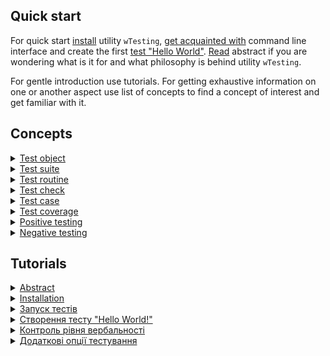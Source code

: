 ## Quick start

For quick start [install](<./tutorial/Installation.md>) utility `wTesting`, [get acquainted with](<./tutorial/Running.md>) command line interface and create the first [test "Hello World"](<./tutorial/TestCreation.md>). [Read](<./tutorial/Abstract.md>) abstract if you are wondering what is it for and what philosophy is behind utility `wTesting`.

For gentle introduction use tutorials. For getting exhaustive information on one or another aspect use list of concepts to find a concept of interest and get familiar with it.

## Concepts

<details><summary><a href="./concept/TestObject.md">
      Test object
  </a></summary>
  A test object is a system in which proper operation is checked.
</details>
<details><summary><a href="./concept/TestSuite.md">
      Test suite
  </a></summary>
  A test suite (test suite) is a set of test procedures and test data for testing a test object.
</details>
<details><summary><a href="./concept/TestRoutine.md">
      Test routine
  </a></summary>
  A test routine is a routine (function, method) designed to test some aspect of a test object. The test routine is performed sequentially and contains test checks and a test case.
</details>
<details><summary><a href="./concept/TestCheck.md">
      Test check
  </a></summary>
  Test check is a developer's expectation regarding the behavior of the test object. Test check is expressed by some condition. It is the smallest structural unit of testing.
</details>
<details><summary><a href="./concept/TestCase.md">
      Test case
  </a></summary>
 Test case or group of test checks is one or more test checks with an accompanying code combined into a logical unit to test the functionality of an aspect of a test object.
</details>
<details><summary><a href="./concept/TestCoverage.md">
      Test coverage
  </a></summary>
  Test coverage is a measure of software testing which is determined by the percentage of the program source code being tested.
</details>
<details><summary><a href="./concept/TestPositiveAndNegative.md">
      Positive testing
  </a></summary>
  It is a test to show the correct operation of the test object under normal conditions without errors in the input data and in the normal state.
</details>
<details><summary><a href="./concept/TestPositiveAndNegative.md">
      Negative testing
  </a></summary>
  It is a test to show the correct operation of a test object in a false input or an erroneous state.
</details>

## Tutorials

<details><summary><a href="./tutorial/Abstract.md">
      Abstract
  </a></summary>
  Загальна інформація про утиліту wTesting.
</details>
<details><summary><a href="./tutorial/Installation.md">
      Installation
  </a></summary>
  Процедура встановлення утиліти wTesting.
</details>
<details><summary><a href="./tutorial/Running.md">
      Запуск тестів
  </a></summary>
  Як запускати тестування.
</details>
<details><summary><a href="./tutorial/TestCreation.md">
      Створення тесту "Hello World!"
  </a></summary>
  Створення модульного тесту для тестування функції конкатенації.
</details>
<details><summary><a href="./tutorial/Verbosity.md">
      Контроль рівня вербальності
  </a></summary>
  Зміна кількості виведеної інформації виконання тесту з опцією verbosity.
</details>
<details><summary><a href="./tutorial/TestOptions.md">
      Додаткові опції тестування
  </a></summary>
  Застосування опцій для налаштування проходження тестів.
</details>
